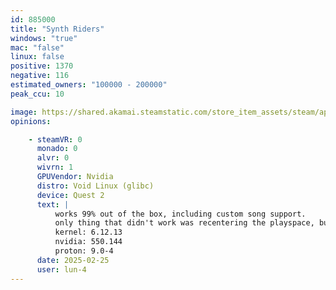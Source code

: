 ```yaml
---
id: 885000
title: "Synth Riders"
windows: "true"
mac: "false"
linux: false
positive: 1370
negative: 116
estimated_owners: "100000 - 200000"
peak_ccu: 10

image: https://shared.akamai.steamstatic.com/store_item_assets/steam/apps/885000/header.jpg?t=1732038833
opinions:

    - steamVR: 0
      monado: 0
      alvr: 0
      wivrn: 1
      GPUVendor: Nvidia
      distro: Void Linux (glibc)
      device: Quest 2
      text: |
          works 99% out of the box, including custom song support.
          only thing that didn't work was recentering the playspace, but I fear that is a setup-specific issue as that exists with other games in my library
          kernel: 6.12.13
          nvidia: 550.144
          proton: 9.0-4
      date: 2025-02-25
      user: lun-4
---
```

